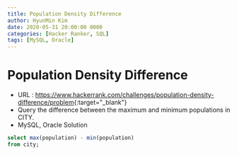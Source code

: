 ```yaml
---
title: Population Density Difference
author: HyunMin Kim
date: 2020-05-31 20:00:00 0000
categories: [Hacker Ranker, SQL]
tags: [MySQL, Oracle]
---
```


# Population Density Difference

- URL : <https://www.hackerrank.com/challenges/population-density-difference/problem>{:target="_blank"}
- Query the difference between the maximum and minimum populations in CITY.
- MySQL, Oracle Solution

```sql
select max(population) - min(population)
from city;
```